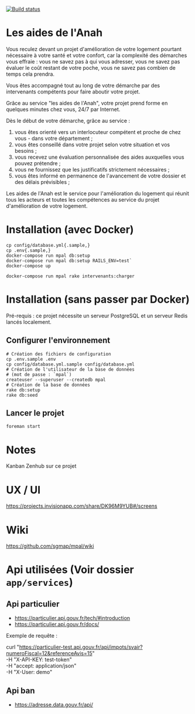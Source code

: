 [![Build status](https://circleci.com/gh/sgmap/mpal.svg?style=shield&circle-token=50a0754f6e164ff97a3f479374102a568b750847)](https://circleci.com/gh/sgmap/mpal/tree/dev)

# Les aides de l'Anah

Vous reculez devant un projet d'amélioration de votre logement pourtant nécessaire à votre santé et votre confort, car la complexité des démarches vous effraie : vous ne savez pas à qui vous adresser, vous ne savez pas évaluer le coût restant de votre poche, vous ne savez pas combien de temps cela prendra.

Vous êtes accompagné tout au long de votre démarche par des intervenants compétents pour faire aboutir votre projet.

Grâce au service "les aides de l'Anah", votre projet prend forme en quelques minutes chez vous, 24/7 par Internet.

Dès le début de votre démarche, grâce au service :
1. vous êtes orienté vers un interlocuteur compétent et proche de chez vous - dans votre département ;
2. vous êtes conseillé dans votre projet selon votre situation et vos besoins ;
3. vous recevez une évaluation personnalisée des aides auxquelles vous pouvez prétendre ;
4. vous ne fournissez que les justificatifs strictement nécessaires ;
5. vous êtes informé en permanence de l'avancement de votre dossier et des délais prévisibles ;

Les aides de l'Anah est le service pour l'amélioration du logement qui réunit tous les acteurs et toutes les compétences au service du projet d'amélioration de votre logement.

# Installation (avec Docker)

```shell
cp config/database.yml{.sample,}
cp .env{.sample,}
docker-compose run mpal db:setup
docker-compose run mpal db:setup RAILS_ENV=test`
docker-compose up

docker-compose run mpal rake intervenants:charger
```

# Installation (sans passer par Docker)

Pré-requis : ce projet nécessite un serveur PostgreSQL et un serveur Redis lancés localement.

## Configurer l'environnement

```shell
# Création des fichiers de configuration
cp .env.sample .env
cp config/database.yml.sample config/database.yml
# Création de l'utilisateur de la base de données
# (mot de passe : `mpal`)
createuser --superuser --createdb mpal
# Création de la base de données
rake db:setup
rake db:seed
```

## Lancer le projet

```shell
foreman start
```

# Notes

Kanban Zenhub sur ce projet

# UX / UI

https://projects.invisionapp.com/share/DK96M9YUB#/screens

# Wiki

https://github.com/sgmap/mpal/wiki

# Api utilisées (Voir dossier `app/services`)

## Api particulier
- https://particulier.api.gouv.fr/tech/#introduction
- https://particulier.api.gouv.fr/docs/

Exemple de requête :

curl "https://particulier-test.api.gouv.fr/api/impots/svair?numeroFiscal=12&referenceAvis=15" \
  -H "X-API-KEY: test-token" \
  -H "accept: application/json" \
  -H "X-User: demo"

## Api ban

- https://adresse.data.gouv.fr/api/
